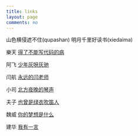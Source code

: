 ```yaml
---
title: links
layout: page
comments: no
---
```

山色横侵遮不住(qupashan) 明月千里好读书(xiedaima)

樂天    [得了不能写代码的病](http://letiantian.me)

阿飞    [少年灰呀灰驰](http://kangkona.github.io)

闫航    [永远的闫老师](http://hyan.in)

小司    [北方夜晚的琴声](http://sinb.github.io)

夫子    [也曾是绿衣吹笛人](http://blog.fuzhii.com)
 
魏威    [你的梦想是什么](http://blog.lastww.com)

建华    [我有一言](http://liticer.github.io/)